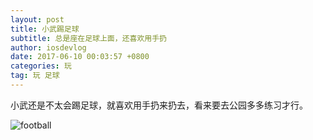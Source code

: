 ```yaml
---
layout: post
title: 小武踢足球
subtitle: 总是座在足球上面，还喜欢用手扔
author: iosdevlog
date: 2017-06-10 00:03:57 +0800
categories: 玩
tag: 玩 足球
---
```


小武还是不太会踢足球，就喜欢用手扔来扔去，看来要去公园多多练习才行。

![football](https://firebasestorage.googleapis.com/v0/b/growth15-a8c59.appspot.com/o/2017%2F06%2F09%2Ffootball.JPG?alt=media&token=f7a62e7f-a68f-452d-b1aa-db22ee4ed14b)
